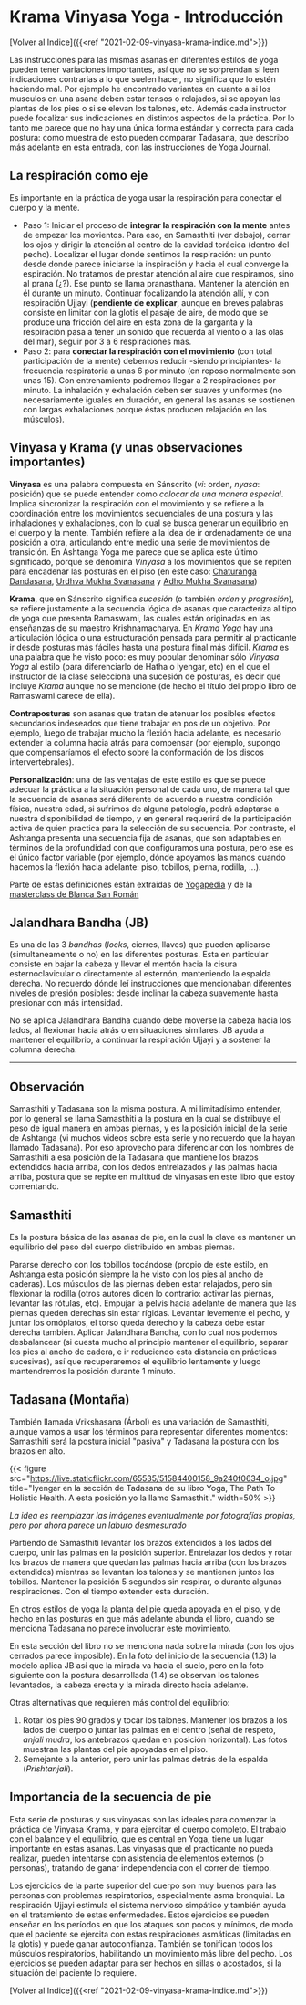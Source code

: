 # Krama Vinyasa Yoga - Introducción


[Volver al Indice]({{<ref "2021-02-09-vinyasa-krama-indice.md">}})

Las instrucciones para las mismas asanas en diferentes estilos de yoga
pueden tener variaciones importantes, así que no se sorprendan si leen
indicaciones contrarias a lo que suelen hacer, no significa que lo estén
haciendo mal. Por ejemplo he encontrado variantes en cuanto a si los
musculos en una asana deben estar tensos o relajados, si se apoyan las
plantas de los pies o si se elevan los talones, etc. Además cada
instructor puede focalizar sus indicaciones en distintos aspectos de la
práctica. Por lo tanto me parece que no hay una única forma estándar y
correcta para cada postura: como muestra de esto pueden comparar
Tadasana, que describo más adelante en esta entrada, con las
instrucciones de [Yoga
Journal](https://www.yogajournal.com/poses/mountain-pose/).

## La respiración como eje

Es importante en la práctica de yoga usar la respiración para conectar
el cuerpo y la mente.

-   Paso 1: Iniciar el proceso de **integrar la respiración con la
    mente** antes de empezar los movientos. Para eso, en Samasthiti (ver
    debajo), cerrar los ojos y dirigir la atención al centro de la
    cavidad torácica (dentro del pecho). Localizar el lugar donde
    sentimos la respiración: un punto desde donde parece iniciarse la
    inspiración y hacia el cual converge la espiración. No tratamos de
    prestar atención al aire que respiramos, sino al prana (¿?). Ese
    punto se llama pranasthana. Mantener la atención en él durante un
    minuto. Continuar focalizando la atención allí, y con respiración
    Ujjayi (**pendiente de explicar**, aunque en breves palabras
    consiste en limitar con la glotis el pasaje de aire, de modo que se
    produce una fricción del aire en esta zona de la garganta y la
    respiración pasa a tener un sonido que recuerda al viento o a las
    olas del mar), seguir por 3 a 6 respiraciones mas.
-   Paso 2: para **conectar la respiración con el movimiento** (con
    total participación de la mente) debemos reducir -siendo
    principiantes- la frecuencia respiratoria a unas 6 por minuto (en
    reposo normalmente son unas 15). Con entrenamiento podremos llegar a
    2 respiraciones por minuto. La inhalación y exhalación deben ser
    suaves y uniformes (no necesariamente iguales en duración, en
    general las asanas se sostienen con largas exhalaciones porque éstas
    producen relajación en los músculos).

## Vinyasa y Krama (y unas observaciones importantes)

**Vinyasa** es una palabra compuesta en Sánscrito (*vi*: orden, *nyasa*:
posición) que se puede entender como *colocar de una manera especial*.
Implica sincronizar la respiración con el movimiento y se refiere a la
coordinación entre los movimientos secuenciales de una postura y las
inhalaciones y exhalaciones, con lo cual se busca generar un equilibrio
en el cuerpo y la mente. También refiere a la idea de ir ordenadamente
de una posición a otra, articulando entre medio una serie de movimientos
de transición. En Ashtanga Yoga me parece que se aplica este último
significado, porque se denomina *Vinyasa* a los movimientos que se
repiten para encadenar las posturas en el piso (en este caso:
[Chaturanga
Dandasana](https://www.tummee.com/yoga-poses/four-limbed-staff-pose),
[Urdhva Mukha
Svanasana](https://www.tummee.com/yoga-poses/urdhva-mukha-svanasana) y
[Adho Mukha
Svanasana](https://www.tummee.com/yoga-poses/downward-facing-dog-pose))

**Krama**, que en Sánscrito significa *sucesión* (o también *orden* y
*progresión*), se refiere justamente a la secuencia lógica de asanas que
caracteriza al tipo de yoga que presenta Ramaswami, las cuales están
originadas en las enseñanzas de su maestro Krishnamacharya. En *Krama
Yoga* hay una articulación lógica o una estructuración pensada para
permitir al practicante ir desde posturas más fáciles hasta una postura
final más difícil. *Krama* es una palabra que he visto poco: es muy
popular denominar sólo *Vinyasa Yoga* al estilo (para diferenciarlo de
Hatha o Iyengar, etc) en el que el instructor de la clase selecciona una
sucesión de posturas, es decir que incluye *Krama* aunque no se mencione
(de hecho el título del propio libro de Ramaswami carece de ella).

**Contraposturas** son asanas que tratan de atenuar los posibles efectos
secundarios indeseados que tiene trabajar en pos de un objetivo. Por
ejemplo, luego de trabajar mucho la flexión hacia adelante, es necesario
extender la columna hacia atrás para compensar (por ejemplo, supongo que
compensaríamos el efecto sobre la conformación de los discos
intervertebrales).

**Personalización**: una de las ventajas de este estilo es que se puede
adecuar la práctica a la situación personal de cada uno, de manera tal
que la secuencia de asanas será diferente de acuerdo a nuestra condición
física, nuestra edad, si sufrimos de alguna patología, podrá adaptarse a
nuestra disponibilidad de tiempo, y en general requerirá de la
participación activa de quien practica para la selección de su
secuencia. Por contraste, el Ashtanga presenta una secuencia fija de
asanas, que son adaptables en términos de la profundidad con que
configuramos una postura, pero ese es el único factor variable (por
ejemplo, dónde apoyamos las manos cuando hacemos la flexión hacia
adelante: piso, tobillos, pierna, rodilla, \...).

Parte de estas definiciones están extraidas de
[Yogapedia](https://www.yogapedia.com/definition/5035/vinyasa) y de la
[masterclass de Blanca San
Román](https://www.youtube.com/watch?v=sCjvxF6gHSY)

## Jalandhara Bandha (JB)

Es una de las 3 *bandhas* (*locks*, cierres, llaves) que pueden
aplicarse (simultaneamente o no) en las diferentes posturas. Esta en
particular consiste en bajar la cabeza y llevar el mentón hacia la
cisura esternoclavicular o directamente al esternón, manteniendo la
espalda derecha. No recuerdo dónde leí instrucciones que mencionaban
diferentes niveles de presión posibles: desde inclinar la cabeza
suavemente hasta presionar con más intensidad.

No se aplica Jalandhara Bandha cuando debe moverse la cabeza hacia los
lados, al flexionar hacia atrás o en situaciones similares. JB ayuda a
mantener el equilibrio, a continuar la respiración Ujjayi y a sostener
la columna derecha.

------------------------------------------------------------------------

## Observación

Samasthiti y Tadasana son la misma postura. A mi limitadísimo entender,
por lo general se llama Samasthiti a la postura en la cual se distribuye
el peso de igual manera en ambas piernas, y es la posición inicial de la
serie de Ashtanga (vi muchos videos sobre esta serie y no recuerdo que
la hayan llamado Tadasana). Por eso aprovecho para diferenciar con los
nombres de Samasthiti a esa posición de la Tadasana que mantiene los
brazos extendidos hacia arriba, con los dedos entrelazados y las palmas
hacia arriba, postura que se repite en multitud de vinyasas en este
libro que estoy comentando.

## Samasthiti

Es la postura básica de las asanas de pie, en la cual la clave es
mantener un equilibrio del peso del cuerpo distribuido en ambas piernas.

Pararse derecho con los tobillos tocándose (propio de este estilo, en
Ashtanga esta posición siempre la he visto con los pies al ancho de
caderas). Los músculos de las piernas deben estar relajados, pero sin
flexionar la rodilla (otros autores dicen lo contrario: activar las
piernas, levantar las rótulas, etc). Empujar la pelvis hacia adelante de
manera que las piernas queden derechas sin estar rígidas. Levantar
levemente el pecho, y juntar los omóplatos, el torso queda derecho y la
cabeza debe estar derecha también. Aplicar Jalandhara Bandha, con lo
cual nos podemos desbalancear (si cuesta mucho al principio mantener el
equilibrio, separar los pies al ancho de cadera, e ir reduciendo esta
distancia en prácticas sucesivas), así que recuperaremos el equilibrio
lentamente y luego mantendremos la posición durante 1 minuto.

## Tadasana (Montaña)

También llamada Vrikshasana (Árbol) es una variación de Samasthiti,
aunque vamos a usar los términos para representar diferentes momentos:
Samasthiti será la postura inicial \"pasiva\" y Tadasana la postura con
los brazos en alto.

{{< figure
src="https://live.staticflickr.com/65535/51584400158_9a240f0634_o.jpg" title="Iyengar en la sección de Tadasana de su libro Yoga, The Path To Holistic Health. A esta posición yo la llamo Samasthiti." width=50% >}}

*La idea es reemplazar las imágenes eventualmente por fotografías
propias, pero por ahora parece un laburo desmesurado*

Partiendo de Samasthiti levantar los brazos extendidos a los lados del
cuerpo, unir las palmas en la posición superior. Entrelazar los dedos y
rotar los brazos de manera que quedan las palmas hacia arriba (con los
brazos extendidos) mientras se levantan los talones y se mantienen
juntos los tobillos. Mantener la posición 5 segundos sin respirar, o
durante algunas respiraciones. Con el tiempo extender esta duración.

En otros estilos de yoga la planta del pie queda apoyada en el piso, y
de hecho en las posturas en que más adelante abunda el libro, cuando se
menciona Tadasana no parece involucrar este movimiento.

En esta sección del libro no se menciona nada sobre la mirada (con los
ojos cerrados parece imposible). En la foto del inicio de la secuencia
(1.3) la modelo aplica JB así que la mirada va hacia el suelo, pero en
la foto siguiente con la postura desarrollada (1.4) se observan los
talones levantados, la cabeza erecta y la mirada directo hacia adelante.

Otras alternativas que requieren más control del equilibrio:

1.  Rotar los pies 90 grados y tocar los talones. Mantener los brazos a
    los lados del cuerpo o juntar las palmas en el centro (señal de
    respeto, *anjali mudra*, los antebrazos quedan en posición
    horizontal). Las fotos muestran las plantas del pie apoyadas en el
    piso.
2.  Semejante a la anterior, pero unir las palmas detrás de la espalda
    (*Prishtanjali*).

## Importancia de la secuencia de pie

Esta serie de posturas y sus vinyasas son las ideales para comenzar la
práctica de Vinyasa Krama, y para ejercitar el cuerpo completo. El
trabajo con el balance y el equilibrio, que es central en Yoga, tiene un
lugar importante en estas asanas. Las vinyasas que el practicante no
pueda realizar, pueden intentarse con asistencia de elementos externos
(o personas), tratando de ganar independencia con el correr del tiempo.

Los ejercicios de la parte superior del cuerpo son muy buenos para las
personas con problemas respiratorios, especialmente asma bronquial. La
respiración Ujjayi estimula el sistema nervioso simpático y también
ayuda en el tratamiento de estas enfermedades. Estos ejercicios se
pueden enseñar en los períodos en que los ataques son pocos y mínimos,
de modo que el paciente se ejercita con estas respiraciones asmáticas
(limitadas en la glotis) y puede ganar autoconfianza. También se
tonifican todos los músculos respiratorios, habilitando un movimiento
más libre del pecho. Los ejercicios se pueden adaptar para ser hechos en
sillas o acostados, si la situación del paciente lo requiere.

[Volver al Indice]({{<ref "2021-02-09-vinyasa-krama-indice.md">}})

